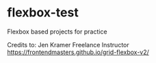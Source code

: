 # flexbox-test
Flexbox based projects for practice

Credits to:
Jen Kramer
Freelance Instructor
https://frontendmasters.github.io/grid-flexbox-v2/

